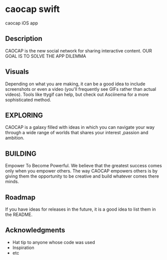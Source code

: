 # caocap swift

caocap iOS app


## Description

CAOCAP is the new social network for sharing interactive content.
OUR GOAL IS TO SOLVE THE APP DILEMMA

## Visuals

Depending on what you are making, it can be a good idea to include screenshots or even a video (you'll frequently see GIFs rather than actual videos). Tools like ttygif can help, but check out Asciinema for a more sophisticated method.

## EXPLORING

CAOCAP is a galaxy filled with ideas in which you can navigate your way through a wide range of worlds that shares your interest ,passion and ambition.

## BUILDING

Empower To Become Powerful. 
We believe that the greatest success comes only when you empower others. The way CAOCAP empowers others is by giving them the opportunity to be creative and build whatever comes there minds.

## Roadmap

If you have ideas for releases in the future, it is a good idea to list them in the README.


## Acknowledgments

* Hat tip to anyone whose code was used
* Inspiration
* etc
